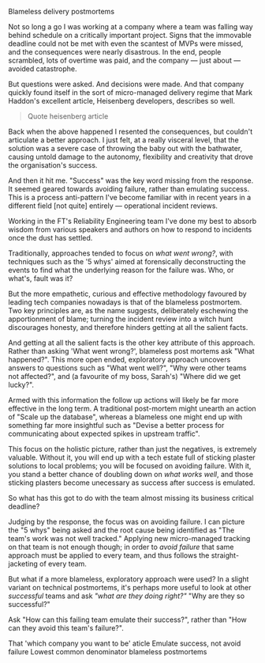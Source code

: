 Blameless delivery postmortems

Not so long a go I was working at a company where a team was falling way behind schedule on a critically important project. Signs that the immovable deadline could not be met with even the scantest of MVPs were missed, and the consequences were nearly disastrous. In the end, people scrambled, lots of overtime was paid, and the company &mdash; just about &mdash; avoided catastrophe.

But questions were asked. And decisions were made. And that company quickly found itself in the sort of micro-managed delivery regime that Mark Haddon's excellent article, Heisenberg developers, describes so well.

> Quote heisenberg article

Back when the above happened I resented the consequences, but couldn't articulate a better approach. I just felt, at a really visceral level, that the solution was a severe case of throwing the baby out with the bathwater, causing untold damage to the autonomy, flexibility and creativity that drove the organisation's success.

And then it hit me. "Success" was the key word missing from the response. It seemed geared towards avoiding failure, rather than emulating success. This is a process anti-pattern I've become familiar with in recent years in a different field [not quite] entirely &mdash; operational incident reviews.

Working in the FT's Reliability Engineering team I've done my best to absorb wisdom from various speakers and authors on how to respond to incidents once the dust has settled.

Traditionally, approaches tended to focus on _what went wrong?_, with techniques such as the '5 whys' aimed at forensically deconstructing the events to find what the underlying reason for the failure was. Who, or what's, fault was it?

But the more empathetic, curious and effective methodology favoured by leading tech companies nowadays is that of the blameless postmortem. Two key principles are, as the name suggests, deliberately eschewing the apportionment of blame; turning the incident review into a witch hunt discourages honesty, and therefore hinders getting at all the salient facts.

And getting at all the salient facts is the other key attribute of this approach. Rather than asking 'What went wrong?', blameless post mortems ask "What happened?". This more open ended, exploratory approach uncovers answers to questions such as "What went well?", "Why were other teams not affected?", and (a favourite of my boss, Sarah's) "Where did we get lucky?". 

Armed with this information the follow up actions will likely be far more effective in the long term. A traditional post-mortem might unearth an action of "Scale up the database", whereas a blameless one might end up with something far more insightful such as "Devise a better process for communicating about expected spikes in upstream traffic".

This focus on the holistic picture, rather than just the negatives, is extremely valuable. Without it, you will end up with a tech estate full of sticking plaster solutions to local problems; you will be focused on avoiding failure. With it, you stand a better chance of doubling down on _what works well_, and those sticking plasters become unecessary as success after success is emulated.

So what has this got to do with the team almost missing its business critical deadline?

Judging by the response, the focus was on avoiding failure. I can picture the "5 whys" being asked and the root cause being identified as "The team's work was not well tracked." Applying new micro-managed tracking on that team is not enough though; in order to _avoid failure_ that same approach must be applied to every team, and thus follows the straight-jacketing of every team. 

But what if a more blameless, exploratory approach were used? In a slight variant on technical postmortems, it's perhaps more useful to look at other _successful_ teams and ask _"what are they doing right?"_ "Why are they so successful?"

Ask "How can this failing team emulate their success?", rather than "How can they avoid this team's failure?". 



That 'which company you want to be' aticle
Emulate success, not avoid failure
Lowest common denominator
blameless postmortems
